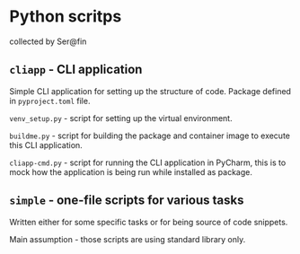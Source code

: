# Python scritps

collected by Ser@fin

## `cliapp` - CLI application

Simple CLI application for setting up the structure of code.
Package defined in `pyproject.toml` file.

`venv_setup.py` - script for setting up the virtual environment.

`buildme.py` - script for building the package and container image to execute this CLI application.

`cliapp-cmd.py` - script for running the CLI application in PyCharm, this is to mock how the application 
is being run while installed as package.

## `simple` - one-file scripts for various tasks

Written either for some specific tasks or for being source of code snippets.

Main assumption - those scripts are using standard library only.
